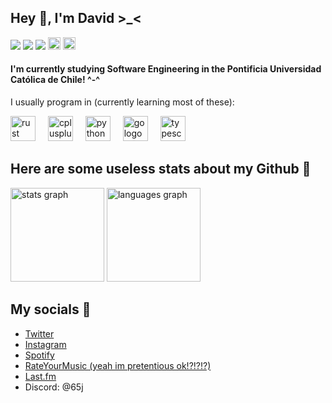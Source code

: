 ## Hey 👋, I'm David >_<
<div align="left">
  <img src="https://img.shields.io/badge/Age-19-23ba71"/>  
  <img src="https://img.shields.io/badge/Live%20In-Chile-eb152d"/>  
  <img src="https://img.shields.io/badge/they-them-blue"/>  
  <img src="https://raw.githubusercontent.com/joypixels/pride-emoji-flags/master/svg/nonbinary-flag.svg" height="20"/>  
  <img src="https://raw.githubusercontent.com/joypixels/pride-emoji-flags/master/svg/pansexual-flag.svg" height="20"/>  
</div>

#### I'm currently studying Software Engineering in the Pontificia Universidad Católica de Chile! ^-^

<p align="left">I usually program in (currently learning most of these):</p>
<div align="left">
  <img src="https://cdn.jsdelivr.net/gh/devicons/devicon/icons/rust/rust-original.svg" height="40" alt="rust logo"/>
  <img width="12"/>
  <img src="https://cdn.jsdelivr.net/gh/devicons/devicon/icons/cplusplus/cplusplus-original.svg" height="40" alt="cplusplus logo"/>
  <img width="12"/>
  <img src="https://cdn.jsdelivr.net/gh/devicons/devicon/icons/python/python-original.svg" height="40" alt="python logo"/>
  <img width="12"/>
  <img src="https://cdn.jsdelivr.net/gh/devicons/devicon/icons/go/go-original.svg" height="40" alt="go logo"/>
  <img width="12"/>
  <img src="https://cdn.jsdelivr.net/gh/devicons/devicon/icons/typescript/typescript-original.svg" height="40" alt="typescript logo"/>
</div>

## Here are some useless stats about my Github 🎈
<div align="left">
  <img src="https://github-readme-stats.vercel.app/api?username=d4vid-vl&hide_title=false&hide_rank=false&show_icons=true&include_all_commits=true&count_private=true&disable_animations=false&theme=dracula&locale=en&hide_border=false&order=1" height="150" alt="stats graph"/>
  <img src="https://github-readme-stats.vercel.app/api/top-langs?username=d4vid-vl&locale=en&hide_title=false&layout=compact&card_width=320&langs_count=5&theme=dracula&hide_border=false&order=2" height="150" alt="languages graph"/>
</div>

## My socials 📱
- [Twitter](https://twitter.com/pauzedemrd)
- [Instagram](https://www.instagram.com/pauzedemrd/)
- [Spotify](https://open.spotify.com/user/3ofjkrqmuc9s0voh8byq8kagr?si=1aca94e18cbd4386)
- [RateYourMusic (yeah im pretentious ok!?!?!?)](https://rateyourmusic.com/~infraser)
- [Last.fm](https://www.last.fm/user/pauzeql)
- Discord: @65j
